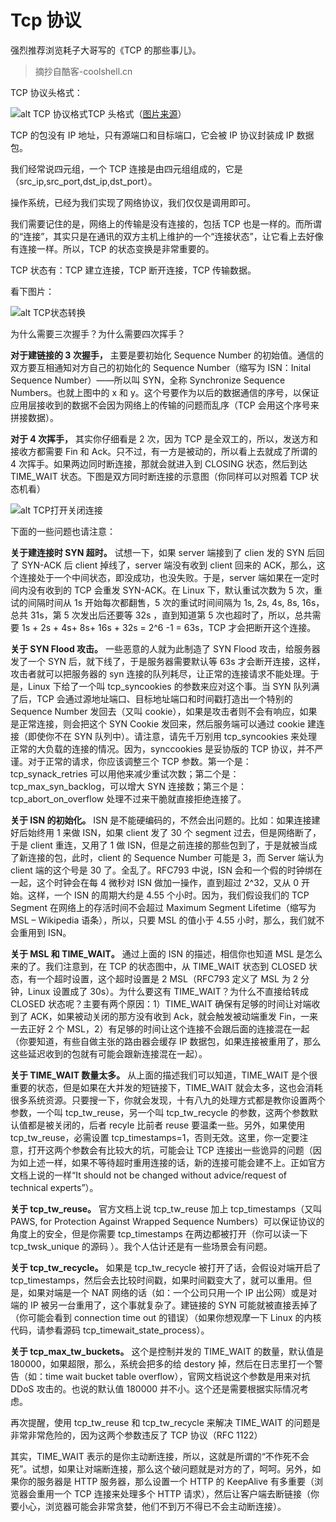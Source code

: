 # Tcp 协议

强烈推荐浏览耗子大哥写的《TCP 的那些事儿》。

> 摘抄自酷客-coolshell.cn

TCP 协议头格式：

![alt TCP 协议格式](https://gitee.com/littletow/visit/raw/master/content/images/tcp-header.png)TCP 头格式（[图片来源](http://nmap.org/book/tcpip-ref.html)）

TCP 的包没有 IP 地址，只有源端口和目标端口，它会被 IP 协议封装成 IP 数据包。

我们经常说四元组，一个 TCP 连接是由四元组组成的，它是（src_ip,src_port,dst_ip,dst_port）。

操作系统，已经为我们实现了网络协议，我们仅仅是调用即可。

我们需要记住的是，网络上的传输是没有连接的，包括 TCP 也是一样的。而所谓的“连接”，其实只是在通讯的双方主机上维护的一个“连接状态”，让它看上去好像有连接一样。所以，TCP 的状态变换是非常重要的。

TCP 状态有：TCP 建立连接，TCP 断开连接，TCP 传输数据。

看下图片：

![alt TCP状态转换](https://gitee.com/littletow/visit/raw/master/content/images/tcpfsm.png)

为什么需要三次握手？为什么需要四次挥手？

**对于建链接的 3 次握手，** 主要是要初始化 Sequence Number 的初始值。通信的双方要互相通知对方自己的初始化的 Sequence Number（缩写为 ISN：Inital Sequence Number）——所以叫 SYN，全称 Synchronize Sequence Numbers。也就上图中的 x 和 y。这个号要作为以后的数据通信的序号，以保证应用层接收到的数据不会因为网络上的传输的问题而乱序（TCP 会用这个序号来拼接数据）。

**对于 4 次挥手，** 其实你仔细看是 2 次，因为 TCP 是全双工的，所以，发送方和接收方都需要 Fin 和 Ack。只不过，有一方是被动的，所以看上去就成了所谓的 4 次挥手。如果两边同时断连接，那就会就进入到 CLOSING 状态，然后到达 TIME_WAIT 状态。下图是双方同时断连接的示意图（你同样可以对照着 TCP 状态机看）

![alt TCP打开关闭连接](https://gitee.com/littletow/visit/raw/master/content/images/tcp_open_close.jpg)

下面的一些问题也请注意：

**关于建连接时 SYN 超时。** 试想一下，如果 server 端接到了 clien 发的 SYN 后回了 SYN-ACK 后 client 掉线了，server 端没有收到 client 回来的 ACK，那么，这个连接处于一个中间状态，即没成功，也没失败。于是，server 端如果在一定时间内没有收到的 TCP 会重发 SYN-ACK。在 Linux 下，默认重试次数为 5 次，重试的间隔时间从 1s 开始每次都翻售，5 次的重试时间间隔为 1s, 2s, 4s, 8s, 16s，总共 31s，第 5 次发出后还要等 32s ，直到知道第 5 次也超时了，所以，总共需要 1s + 2s + 4s+ 8s+ 16s + 32s = 2^6 -1 = 63s，TCP 才会把断开这个连接。

**关于 SYN Flood 攻击。** 一些恶意的人就为此制造了 SYN Flood 攻击，给服务器发了一个 SYN 后，就下线了，于是服务器需要默认等 63s 才会断开连接，这样，攻击者就可以把服务器的 syn 连接的队列耗尽，让正常的连接请求不能处理。于是，Linux 下给了一个叫 tcp_syncookies 的参数来应对这个事。当 SYN 队列满了后，TCP 会通过源地址端口、目标地址端口和时间戳打造出一个特别的 Sequence Number 发回去（又叫 cookie），如果是攻击者则不会有响应，如果是正常连接，则会把这个 SYN Cookie 发回来，然后服务端可以通过 cookie 建连接（即使你不在 SYN 队列中）。请注意，请先千万别用 tcp_syncookies 来处理正常的大负载的连接的情况。因为，synccookies 是妥协版的 TCP 协议，并不严谨。对于正常的请求，你应该调整三个 TCP 参数。第一个是：tcp_synack_retries 可以用他来减少重试次数；第二个是：tcp_max_syn_backlog，可以增大 SYN 连接数；第三个是：tcp_abort_on_overflow 处理不过来干脆就直接拒绝连接了。

**关于 ISN 的初始化。** ISN 是不能硬编码的，不然会出问题的。比如：如果连接建好后始终用 1 来做 ISN，如果 client 发了 30 个 segment 过去，但是网络断了，于是 client 重连，又用了 1 做 ISN，但是之前连接的那些包到了，于是就被当成了新连接的包，此时，client 的 Sequence Number 可能是 3，而 Server 端认为 client 端的这个号是 30 了。全乱了。RFC793 中说，ISN 会和一个假的时钟绑在一起，这个时钟会在每 4 微秒对 ISN 做加一操作，直到超过 2^32，又从 0 开始。这样，一个 ISN 的周期大约是 4.55 个小时。因为，我们假设我们的 TCP Segment 在网络上的存活时间不会超过 Maximum Segment Lifetime（缩写为 MSL – Wikipedia 语条），所以，只要 MSL 的值小于 4.55 小时，那么，我们就不会重用到 ISN。

**关于 MSL 和 TIME_WAIT。** 通过上面的 ISN 的描述，相信你也知道 MSL 是怎么来的了。我们注意到，在 TCP 的状态图中，从 TIME_WAIT 状态到 CLOSED 状态，有一个超时设置，这个超时设置是 2 MSL（RFC793 定义了 MSL 为 2 分钟，Linux 设置成了 30s）。为什么要这有 TIME_WAIT？为什么不直接给转成 CLOSED 状态呢？主要有两个原因：1）TIME_WAIT 确保有足够的时间让对端收到了 ACK，如果被动关闭的那方没有收到 Ack，就会触发被动端重发 Fin，一来一去正好 2 个 MSL，2）有足够的时间让这个连接不会跟后面的连接混在一起（你要知道，有些自做主张的路由器会缓存 IP 数据包，如果连接被重用了，那么这些延迟收到的包就有可能会跟新连接混在一起）。

**关于 TIME_WAIT 数量太多。** 从上面的描述我们可以知道，TIME_WAIT 是个很重要的状态，但是如果在大并发的短链接下，TIME_WAIT 就会太多，这也会消耗很多系统资源。只要搜一下，你就会发现，十有八九的处理方式都是教你设置两个参数，一个叫 tcp_tw_reuse，另一个叫 tcp_tw_recycle 的参数，这两个参数默认值都是被关闭的，后者 recyle 比前者 reuse 要温柔一些。另外，如果使用 tcp_tw_reuse，必需设置 tcp_timestamps=1，否则无效。这里，你一定要注意，打开这两个参数会有比较大的坑，可能会让 TCP 连接出一些诡异的问题（因为如上述一样，如果不等待超时重用连接的话，新的连接可能会建不上。正如官方文档上说的一样“It should not be changed without advice/request of technical experts”）。

**关于 tcp_tw_reuse。** 官方文档上说 tcp_tw_reuse 加上 tcp_timestamps（又叫 PAWS, for Protection Against Wrapped Sequence Numbers）可以保证协议的角度上的安全，但是你需要 tcp_timestamps 在两边都被打开（你可以读一下 tcp_twsk_unique 的源码 ）。我个人估计还是有一些场景会有问题。

**关于 tcp_tw_recycle。** 如果是 tcp_tw_recycle 被打开了话，会假设对端开启了 tcp_timestamps，然后会去比较时间戳，如果时间戳变大了，就可以重用。但是，如果对端是一个 NAT 网络的话（如：一个公司只用一个 IP 出公网）或是对端的 IP 被另一台重用了，这个事就复杂了。建链接的 SYN 可能就被直接丢掉了（你可能会看到 connection time out 的错误）（如果你想观摩一下 Linux 的内核代码，请参看源码 tcp_timewait_state_process）。

**关于 tcp_max_tw_buckets。** 这个是控制并发的 TIME_WAIT 的数量，默认值是 180000，如果超限，那么，系统会把多的给 destory 掉，然后在日志里打一个警告（如：time wait bucket table overflow），官网文档说这个参数是用来对抗 DDoS 攻击的。也说的默认值 180000 并不小。这个还是需要根据实际情况考虑。

再次提醒，使用 tcp_tw_reuse 和 tcp_tw_recycle 来解决 TIME_WAIT 的问题是非常非常危险的，因为这两个参数违反了 TCP 协议（RFC 1122）

其实，TIME_WAIT 表示的是你主动断连接，所以，这就是所谓的“不作死不会死”。试想，如果让对端断连接，那么这个破问题就是对方的了，呵呵。另外，如果你的服务器是 HTTP 服务器，那么设置一个 HTTP 的 KeepAlive 有多重要（浏览器会重用一个 TCP 连接来处理多个 HTTP 请求），然后让客户端去断链接（你要小心，浏览器可能会非常贪婪，他们不到万不得已不会主动断连接）。
